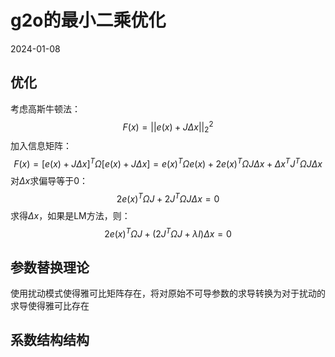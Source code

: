 # g2o的最小二乘优化
2024-01-08

## 优化
考虑高斯牛顿法：
$$F(x) = ||e(x) + J\Delta x||^2_2$$
加入信息矩阵：
$$F(x) = [e(x) + J\Delta x]^T\Omega[e(x)+J\Delta x] = e(x)^T\Omega e(x) + 2e(x)^T\Omega J \Delta x + \Delta x ^TJ^T\Omega J \Delta x$$
对$\Delta x$求偏导等于$0$：
$$2e(x)^T\Omega J + 2J^T\Omega J \Delta x = 0$$
求得$\Delta x$，如果是LM方法，则：
$$2e(x)^T\Omega J + (2J^T\Omega J + \lambda I)\Delta x  = 0$$
## 参数替换理论
使用扰动模式使得雅可比矩阵存在，将对原始不可导参数的求导转换为对于扰动的求导使得雅可比存在

## 系数结构结构

 

